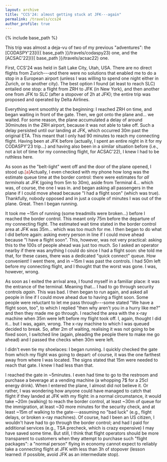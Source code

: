 ```yaml
---
layout: archive
title: "CCS'24: almost getting stuck at JFK---again"
permalink: /travels/ccs24
author_profile: true
---
```


{% include base_path %}

This trip was almost a deja-vu of two of my previous "adventures": the [CODASPY'23]({{ base_path }}/travels/codaspy23) one, and the [ACSAC'22]({{ base_path }}/travels/acsac22) one.

First, CCS'24 was held in Salt Lake City, Utah, USA. There are no direct flights from Zurich---and there were no solutions that enabled me to do a stop in a European airport (unless I was willing to spend one night either in Zurich, or to another city). The best option I found (at least to reach SLC) entailed one stop: a flight from ZRH to JFK (in New York), and then another one from JFK to SLC (after a stopover of 2h at JFK); the entire trip was proposed and operated by Delta Airlines.

Everything went smoothly at the beginning: I reached ZRH on time, and began waiting in front of the gate. Then, we got onto the plane and... we waited. For some reason, the plane accumulated a delay of around 30minutes in the ZRH airport, because it was not able to take off. Such a delay persisted until our landing at JFK, which occurred 30m past the original ETA. This meant that I only had 90 minutes to reach my connecting flight. Having been at JFK before (actually, I spent an entire night in it for my CODASPY'23 trip...) and having also been in a similar situation before (i.e., not a lot of time for my connecting flight, for ACSAC'22), I knew I had to be ruthless here.

As soon as the "belt-light" went off and the door of the plane opened, I stood up.<span class="footnote"><a style="color:firebrick">[a]</a><span class="footnote_content">Actually, I even checked with my phone how long was the estimate queue time at the border control: there were estimates for _all terminals_ at JFK (going from 5m to 30m), aside from Terminal 4... which was, of course, the one I was in.</span></span> and began asking all passengers in the plane if I could move ahead because "I had a flight soon" (which was true). Thankfully, nobody opposed and in just a couple of minutes I was out of the plane. Great. Then I began running.

It took me ~15m of running (some treadmills were broken...) before I reached the border control. This meant only 75m before the departure of my connecting flight. The estimated wait time stated in the border control area at JFK was 35m... which was too much for me. I then began to do what I did before again: asking every person in line if I could move ahead because "I have a flight soon". This, however, was not very practical: asking this to the 100s of people ahead was just too much. So I asked an operator nearby if there was anything I could do since I had a flight soon: she told me that, for these cases, there was a dedicated "quick connect" queue. How convenient! I went there, and in ~15m I was past the controls. I had 50m left before my connecting flight, and I thought that the worst was gone. I was, however, wrong.

As soon as I exited the arrival area, I found myself in a familiar place: it was the entrance of the terminal. Meaning that... I had to go through security controls _again_. This was bad. I then began to run again, and asked all people in line if I could move ahead due to having a flight soon. Some people were reluctant to let me pass through---some stated "We have a flight soon, too", to which I replied "then why aren't you in a hurry like me?" and then they made me go through. I reached the area with the x-ray machine when 35m were left before my flight took off. I, again, thought I did it... but I was, again, wrong. The x-ray machine to which I was queued decided to break. So, after 2m of waiting, realising it was not going to be fixed soon, I switched line (again, pleading the people there to make me go ahead) and I passed the checks when 30m were left. 

I didn't even tie my shoelaces: I began running. I quickly checked the gate from which my flight was going to depart: of course, it was the one farthest away from where I was located. The signs stated that 15m were needed to reach that gate. I knew I had less than that. 

I reached the gate in ~5minutes. I even had time to go to the restroom and purchase a beverage at a vending machine (a whopping 7$ for a 25cl energy drink). When I entered the plane, I almost did not believe it. Or rather, I was wondering how anyone could have managed to catch that flight if they landed at JFK with my flight: in a normal circumstance, it would take ~20m (walking) to reach the border control, at least ~30m of queue for the immigration, at least ~30 more minutes for the security check, and at least ~15m of walking to the gate---assuming no "bad luck" (e.g., flight delays, or broken x-ray machines). Of course, had I been an US citizen, I wouldn't have had to go through the border control; and had I paid for additional services (e.g., TSA precheck, which is crazy expensive) I may have saved some time. But still, I think that flight operators should be more transparent to customers when they attempt to purchase such "flight packages": a "normal person" flying in economy cannot expect to reliably take a connecting flight at JFK with less than 3h of stopover (lesson learned: if possible, avoid JFK as an intermediate stop).

